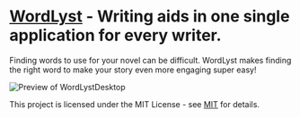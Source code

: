 # [WordLyst](wordlyst.kylefransen.nl) - Writing aids in one single application for every writer.

Finding words to use for your novel can be difficult. WordLyst makes finding the right word to make your story even more engaging super easy!

![Preview of WordLystDesktop](https://i.imgur.com/7UIl3Up.png)

This project is licensed under the MIT License - see [MIT](https://choosealicense.com/licenses/mit/) for details.

